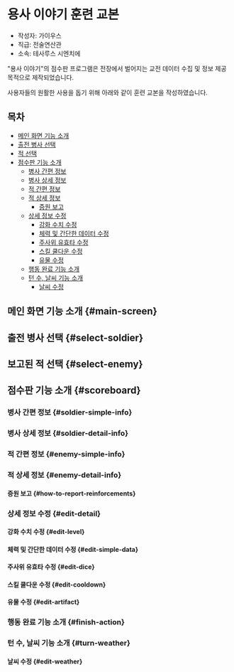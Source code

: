 ﻿# 용사 이야기 훈련 교본
- 작성자: 가이우스
- 직급: 전술연산관
- 소속: 테사루스 시엔치에 

"용사 이야기"의 점수판 프로그램은 전장에서 벌어지는 교전 데이터 수집 및 정보 제공 목적으로 제작되었습니다.

사용자들의 원활한 사용을 돕기 위해 아래와 같이 훈련 교본을 작성하였습니다.

## 목차
- [메인 화면 기능 소개](#main-screen)
- [출전 병사 선택](#select-soldier)
- [적 선택](#select-enemy)
- [점수판 기능 소개](#scoreboard)
	- [병사 간편 정보](#soldier-simple-info)
	- [병사 상세 정보](#soldier-detail-info)
	- [적 간편 정보](#enemy-simple-info)
	- [적 상세 정보](#enemy-detail-info)
		- [증원 보고](#how-to-report-reinforcements)
	- [상세 정보 수정](#edit-detail)
		- [강화 수치 수정](#edit-level)
		- [체력 및 간단한 데이터 수정](#edit-simple-data)
		- [주사위 유효타 수정](#edit-dice)
		- [스킬 쿨다운 수정](#edit-cooldown)
		- [유물 수정](#edit-artifact)
	- [행동 완료 기능 소개](#finish-action)
	- [턴 수, 날씨 기능 소개](#turn-weather)
		- [날씨 수정](#edit-weather)

## 메인 화면 기능 소개 {#main-screen}
## 출전 병사 선택 {#select-soldier}
## 보고된 적 선택 {#select-enemy}
## 점수판 기능 소개 {#scoreboard}
### 병사 간편 정보 {#soldier-simple-info}
### 병사 상세 정보 {#soldier-detail-info}
### 적 간편 정보 {#enemy-simple-info}
### 적 상세 정보 {#enemy-detail-info}
#### 증원 보고 {#how-to-report-reinforcements}
### 상세 정보 수정 {#edit-detail}
#### 강화 수치 수정 {#edit-level}
#### 체력 및 간단한 데이터 수정 {#edit-simple-data}
#### 주사위 유효타 수정 {#edit-dice}
#### 스킬 쿨다운 수정 {#edit-cooldown}
#### 유물 수정 {#edit-artifact}
### 행동 완료 기능 소개 {#finish-action}
### 턴 수, 날씨 기능 소개 {#turn-weather}
#### 날씨 수정 {#edit-weather}